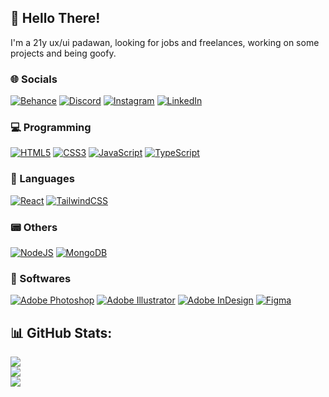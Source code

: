 ## 👋 Hello There!
I'm a 21y ux/ui padawan, looking for jobs and freelances, working on some projects and being goofy.

### 🌐 Socials
[![Behance](https://img.shields.io/badge/Behance-1769ff?style=for-the-badge&logo=behance&logoColor=white)](https://behance.net/acidpbl) [![Discord](https://img.shields.io/badge/Discord-5865F2?style=for-the-badge&logo=discord&logoColor=white)](https://discord.gg/MJkjKTgS4p) [![Instagram](https://img.shields.io/badge/Instagram-%23E4405F.svg?style=for-the-badge&logo=Instagram&logoColor=white)](https://instagram.com/acidpbl) [![LinkedIn](https://img.shields.io/badge/LinkedIn-%230077B5.svg?style=for-the-badge&logo=linkedin&logoColor=white)](https://linkedin.com/in/pabloalbrnz) 

### 💻 Programming
[![HTML5](https://img.shields.io/badge/HTML5-E34F26?style=for-the-badge&logo=html5&logoColor=white)](https://www.w3schools.com/html/default.asp) [![CSS3](https://img.shields.io/badge/CSS3-1572B6?style=for-the-badge&logo=css3&logoColor=white)](https://www.w3schools.com/css/) [![JavaScript](https://img.shields.io/badge/JavaScript-F7DF1E?style=for-the-badge&logo=javascript&logoColor=black)](https://developer.mozilla.org/pt-BR/docs/Web/JavaScript) [![TypeScript](https://img.shields.io/badge/TypeScript-007ACC?style=for-the-badge&logo=typescript&logoColor=white)](https://www.typescriptlang.org/)

### 👅 Languages
[![React](https://img.shields.io/badge/React_Native-20232A?style=for-the-badge&logo=react&logoColor=61DAFB)](https://react.dev) [![TailwindCSS](https://img.shields.io/badge/Tailwind_CSS-38B2AC?style=for-the-badge&logo=tailwind-css&logoColor=white)](https://tailwindcss.com/)

### 📟 Others
[![NodeJS](https://img.shields.io/badge/node.js-6DA55F?style=for-the-badge&logo=node.js&logoColor=white)](https://nodejs.org/) [![MongoDB](https://img.shields.io/badge/MongoDB-%234ea94b.svg?style=for-the-badge&logo=mongodb&logoColor=white)](https://www.mongodb.com/) 

### 🎲 Softwares
[![Adobe Photoshop](https://img.shields.io/badge/adobe%20photoshop-%2331A8FF.svg?style=for-the-badge&logo=adobephotoshop&logoColor=white)](https://www.adobe.com/br/products/photoshop.html) [![Adobe Illustrator](https://img.shields.io/badge/adobe%20illustrator-%23FF9A00.svg?style=for-the-badge&logo=adobeillustrator&logoColor=white)](https://www.adobe.com/br/products/illustrator.html) [![Adobe InDesign](https://img.shields.io/badge/Adobe%20InDesign-49021F?style=for-the-badge&logo=adobeindesign&logoColor=white)](https://www.adobe.com/br/products/indesign.html) [![Figma](https://img.shields.io/badge/figma-black?style=for-the-badge&logo=figma&logoColor=white)](https://figma.com)

## 📊 GitHub Stats:
![](https://github-readme-stats.vercel.app/api?username=acidpbl&theme=jolly&hide_border=true&include_all_commits=false&count_private=false)<br/>
![](https://github-readme-streak-stats.herokuapp.com/?user=acidpbl&theme=jolly&hide_border=true)<br/>
![](https://github-readme-stats.vercel.app/api/top-langs/?username=acidpbl&theme=jolly&hide_border=true&include_all_commits=false&count_private=false&layout=compact)
